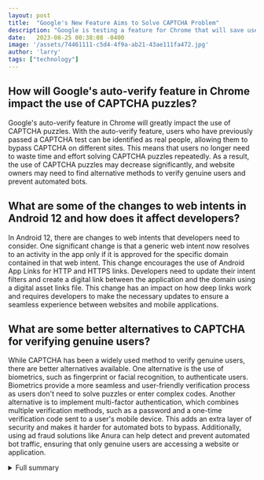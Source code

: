 ```yaml
---
layout: post
title:  "Google's New Feature Aims to Solve CAPTCHA Problem"
description: "Google is testing a feature for Chrome that will save users from having to complete a CAPTCHA puzzle. The auto-verify feature allows a site to identify a user as a real person when they've passed a CAPTCHA test in the past."
date:   2023-08-25 00:38:08 -0400
image: '/assets/74461111-c5d4-4f9a-ab21-43ae111fa472.jpg'
author: 'larry'
tags: ["technology"]
---
```


## How will Google's auto-verify feature in Chrome impact the use of CAPTCHA puzzles?
Google's auto-verify feature in Chrome will greatly impact the use of CAPTCHA puzzles. With the auto-verify feature, users who have previously passed a CAPTCHA test can be identified as real people, allowing them to bypass CAPTCHA on different sites. This means that users no longer need to waste time and effort solving CAPTCHA puzzles repeatedly. As a result, the use of CAPTCHA puzzles may decrease significantly, and website owners may need to find alternative methods to verify genuine users and prevent automated bots.

## What are some of the changes to web intents in Android 12 and how does it affect developers?
In Android 12, there are changes to web intents that developers need to consider. One significant change is that a generic web intent now resolves to an activity in the app only if it is approved for the specific domain contained in that web intent. This change encourages the use of Android App Links for HTTP and HTTPS links. Developers need to update their intent filters and create a digital link between the application and the domain using a digital asset links file. This change has an impact on how deep links work and requires developers to make the necessary updates to ensure a seamless experience between websites and mobile applications.

## What are some better alternatives to CAPTCHA for verifying genuine users?
While CAPTCHA has been a widely used method to verify genuine users, there are better alternatives available. One alternative is the use of biometrics, such as fingerprint or facial recognition, to authenticate users. Biometrics provide a more seamless and user-friendly verification process as users don't need to solve puzzles or enter complex codes. Another alternative is to implement multi-factor authentication, which combines multiple verification methods, such as a password and a one-time verification code sent to a user's mobile device. This adds an extra layer of security and makes it harder for automated bots to bypass. Additionally, using ad fraud solutions like Anura can help detect and prevent automated bot traffic, ensuring that only genuine users are accessing a website or application.


<details>
        <summary>Full summary</summary>
<p>CAPTCHA is a security measure used to differentiate between robots and humans on the internet. Google's new feature in Chrome aims to make it easier for users to access websites without having to solve CAPTCHA puzzles.</p>
<p>Google is testing a feature for Chrome that will save users from having to complete a CAPTCHA puzzle. The auto-verify feature allows a site to identify a user as a real person when they've passed a CAPTCHA test in the past. Other sites can access this record of verification and allow the user to bypass CAPTCHA even if they haven't passed a test on that specific site. The feature is currently in testing and can be accessed through Chrome Canary.</p>
<p>Understanding and Implementing Changes to Web Intents in Android 12</p>
<p>Michael is a software engineer at DoorDash since October of 2021, working on the consumer android app. Part of being a modern-day Android developer is keeping up with Google's latest update that can have outsized effects and consequences on application's performance, especially when new changes affect how older app versions function. Google releases two types of changes that impact developers: API changes and behavior changes. API changes tend to be obvious, triggering compilation errors or lint warnings. Behavior changes, on the other hand, are not so obvious, particularly when Google changes or adds constraints around an established feature, such as a background execution.</p>
<p>In Android 12, there are changes to web intents that developers need to accommodate for. Deep links help provide a seamless experience between the DoorDash website and the mobile application. Starting in Android 12, a generic web intent resolves to an activity in the app only if it is approved for the specific domain contained in that web intent. Google made this change to encourage the use of Android App Links for HTTP and HTTPS links. Developers need to update intent filters and create a digital link between the application and the domain using a digital asset links file. There are three options for creating the digital asset link file: manually, using Android Studio's App Link Assistant, or using Google's statement list generator tool. The assetlinks.json file needs to be deployed to the host under the .well_known directory. Verify the changes on Android using the ADB command. Utilize android:autoVerify="true" in the Android Manifest within intent filters that respond to intents with http links. Generate an assetlinks.json digital asset file to create a link between the host and the application. Work with the infrastructure team to deploy the assetlinks.json file to the host(s).</p>
<p>Publishing article events for Azure Active Directory Seamless single sign-on</p>
<p>Set up your Azure AD Connect server. Use a supported Azure AD Connect topology. Set up domain administrator credentials. Enable modern authentication. Use the latest versions of Microsoft 365 clients. Enable Seamless SSO through Azure AD Connect. Verify that Seamless SSO is enabled. Roll out Seamless SSO to users. Modify user intranet zone settings. Test Seamless SSO. Roll over keys.</p>
<p>CAPTCHA created as a way of differentiating genuine users from bad bots. CAPTCHAs were initially successful but bots quickly learned to bypass them. reCAPTCHA developed as a human verification system in 2007. reCAPTCHA v3 introduced in 2018, operates in the background. CAPTCHAs can hurt the user experience and waste customers' time. CAPTCHAs have a lower conversion rate and can be easily bypassed by modern bots. Better alternatives to CAPTCHA include using biometrics, implementing multi-factor authentication, and using ad fraud solutions like Anura.</p>
</details>